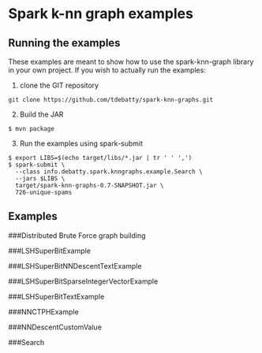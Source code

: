 # Spark k-nn graph examples

## Running the examples

These examples are meant to show how to use the spark-knn-graph library in your own project. If you wish to actually run the examples:

1. clone the GIT repository
```
git clone https://github.com/tdebatty/spark-knn-graphs.git
```

2. Build the JAR
```
$ mvn package
```

3. Run the examples using spark-submit
```
$ export LIBS=$(echo target/libs/*.jar | tr ' ' ',')
$ spark-submit \
  --class info.debatty.spark.knngraphs.example.Search \
  --jars $LIBS \
  target/spark-knn-graphs-0.7-SNAPSHOT.jar \
  726-unique-spams
```

## Examples

###Distributed Brute Force graph building

###LSHSuperBitExample

###LSHSuperBitNNDescentTextExample

###LSHSuperBitSparseIntegerVectorExample

###LSHSuperBitTextExample

###NNCTPHExample

###NNDescentCustomValue


###Search
